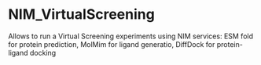 # NIM_VirtualScreening
Allows to run a Virtual Screening experiments using NIM services: ESM fold for protein prediction, MolMim for ligand generatio, DiffDock for protein-ligand docking
